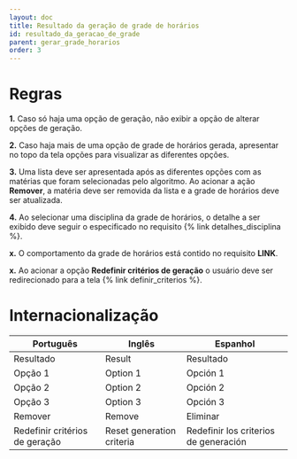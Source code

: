```yaml
---
layout: doc
title: Resultado da geração de grade de horários
id: resultado_da_geracao_de_grade
parent: gerar_grade_horarios
order: 3
---
```


# Regras

**1.** Caso só haja uma opção de geração, não exibir a opção de alterar opções de geração.

**2.** Caso haja mais de uma opção de grade de horários gerada, apresentar no topo da tela opções para visualizar as diferentes opções.

**3.** Uma lista deve ser apresentada após as diferentes opções com as matérias que foram selecionadas pelo algoritmo. Ao acionar a ação **Remover**, a matéria deve ser removida da lista e a grade de horários deve ser atualizada.

**4.** Ao selecionar uma disciplina da grade de horários, o detalhe a ser exibido deve seguir o especificado no requisito {% link detalhes_disciplina %}.

**x.** O comportamento da grade de horários está contido no requisito **LINK**.

**x.** Ao acionar a opção **Redefinir critérios de geração** o usuário deve ser redirecionado para a tela {% link definir_criterios %}.

# Internacionalização

| Português 			 		 | Inglês 						| Espanhol								|
| ------------------------------ | ---------------------------- | -------------------------------------	|
| Resultado 			 		 | Result						| Resultado								|
| Opção 1			 			 | Option 1						| Opción 1								|
| Opção 2			 			 | Option 2						| Opción 2								|
| Opção 3			 			 | Option 3						| Opción 3								|
| Remover 			 			 | Remove						| Eliminar								|
| Redefinir critérios de geração | Reset generation criteria	| Redefinir los criterios de generación |